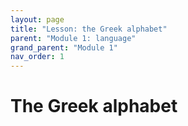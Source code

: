 ```yaml
---
layout: page
title: "Lesson: the Greek alphabet"
parent: "Module 1: language"
grand_parent: "Module 1"
nav_order: 1
---
```


# The Greek alphabet

